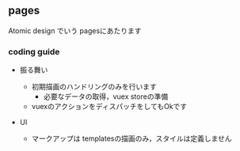 ## pages

Atomic design でいう pagesにあたります

### coding guide

- 振る舞い
  - 初期描画のハンドリングのみを行います
    - 必要なデータの取得，vuex storeの準備
  - vuexのアクションをディスパッチをしてもOkです

- UI
  - マークアップは templatesの描画のみ，スタイルは定義しません
  
